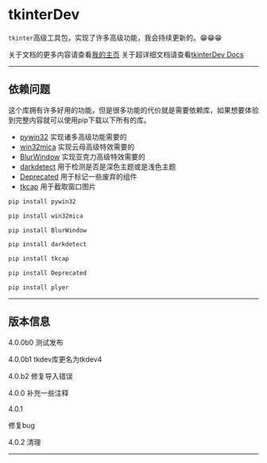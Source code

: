 # tkinterDev

`tkinter`高级工具包，实现了许多高级功能，我会持续更新的。😁😁😁

关于文档的更多内容请查看[我的主页](https:/xiangqinxi.github.io/tkinterDev/%E5%AE%89%E8%A3%85/)
关于超详细文档请查看[tkinterDev Docs](https://tkdev-docs.netlify.app/)
____
## 依赖问题
这个库拥有许多好用的功能，但是很多功能的代价就是需要依赖库，如果想要体验到完整内容就可以使用pip下载以下所有的库。

- [pywin32](https://pypi.org/project/pywin/) 实现诸多高级功能需要的
- [win32mica](https://pypi.org/project/win32mica/) 实现云母高级特效需要的
- [BlurWindow](https://pypi.org/project/BlurWindow/) 实现亚克力高级特效需要的
- [darkdetect](https://pypi.org/project/darkdetect/) 用于检测是否是深色主题或是浅色主题
- [Deprecated](https://pypi.org/project/Deprecated/) 用于标记一些废弃的组件
- [tkcap](https://pypi.org/project/tkcap) 用于截取窗口图片
```bash
pip install pywin32
```
```bash
pip install win32mica
```
```bash
pip install BlurWindow
```
```bash
pip install darkdetect
```
```bash
pip install tkcap
```
```bash
pip install Deprecated
```
```bash
pip install plyer
```
____
## 版本信息
4.0.0b0
测试发布

4.0.0b1
tkdev库更名为tkdev4

4.0.b2
修复导入错误

4.0.0
补充一些注释

4.0.1

修复bug

4.0.2
清理

____
